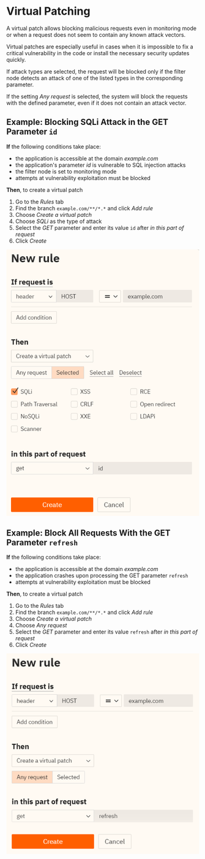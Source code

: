 [img-vpatch-example1]:      ../../images/user-guides/rules/vpatch-rule-1.png
[img-vpatch-example2]:      ../../images/user-guides/rules/vpatch-rule-2.png

# Virtual Patching

A virtual patch allows blocking malicious requests even in monitoring mode or when a request does not seem to contain any known attack vectors.

Virtual patches are especially useful in cases when it is impossible to fix a critical vulnerability in the code or install the necessary security updates quickly.

If attack types are selected, the request will be blocked only if the filter node detects an attack of one of the listed types in the corresponding parameter.

If the setting *Any request* is selected, the system will block the requests with the defined parameter, even if it does not contain an attack vector.


## Example: Blocking SQLi Attack in the GET Parameter `id`

**If** the following conditions take place:

* the application is accessible at the domain *example.com*
* the application's parameter *id* is vulnerable to SQL injection attacks
* the filter node is set to monitoring mode
* attempts at vulnerability exploitation must be blocked

**Then**, to create a virtual patch

1. Go to the *Rules* tab
1. Find the branch `example.com/**/*.*` and click *Add rule*
1. Choose *Create a virtual patch*
1. Choose *SQLi* as the type of attack
1. Select the *GET* parameter and enter its value `id` after *in this part of request*
1. Click *Create*

![!Virtual patch for a certain request type][img-vpatch-example1]


## Example: Block All Requests With the GET Parameter `refresh`

**If** the following conditions take place:

* the application is accessible at the domain *example.com*
* the application crashes upon processing the GET parameter `refresh`
* attempts at vulnerability exploitation must be blocked

**Then**, to create a virtual patch

1. Go to the *Rules* tab
1. Find the branch `example.com/**/*.*` and click *Add rule*
1. Choose *Create a virtual patch*
1. Choose *Any request*
1. Select the *GET* parameter and enter its value `refresh` after *in this part of request*
1. Click *Create*

![!Virtual patch for any request type][img-vpatch-example2]
